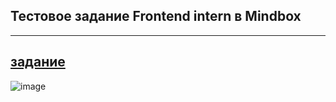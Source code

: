 ## Тестовое задание Frontend intern в Mindbox
---
[задание](https://docs.google.com/document/d/1X9zMnAAU9vvEzdYtSEeeram8Kur5o-py5ChKlK5TIa8/edit#)
---
![image](https://user-images.githubusercontent.com/78958096/181126927-0c2668c5-e646-4afe-b3d9-957e98222e6e.png)
